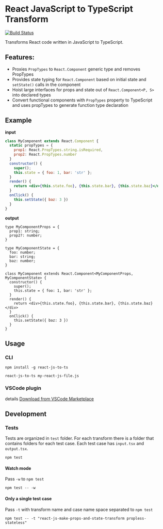 # React JavaScript to TypeScript Transform

[![Build Status](https://travis-ci.org/lyft/react-javascript-to-typescript-transform.svg?branch=master)](https://travis-ci.org/lyft/react-javascript-to-typescript-transform)

Transforms React code written in JavaScript to TypeScript.

## Features:

* Proxies `PropTypes` to `React.Component` generic type and removes PropTypes
* Provides state typing for `React.Component` based on initial state and `setState()` calls in the component
* Hoist large interfaces for props and state out of `React.Component<P, S>` into declared types
* Convert functional components with `PropTypes` property to TypeScript and uses propTypes to generate function type declaration


## Example

**input**
```jsx
class MyComponent extends React.Component {
  static propTypes = {
    prop1: React.PropTypes.string.isRequired,
    prop2: React.PropTypes.number
  }
  constructor() {
    super();
    this.state = { foo: 1, bar: 'str' };
  }
  render() {
    return <div>{this.state.foo}, {this.state.bar}, {this.state.baz}</div>
  }
  onClick() {
    this.setState({ baz: 3 })
  }
}
```

**output**
```tsx
type MyComponentProps = {
  prop1: string;
  prop2?: number;
}

type MyComponentState = {
  foo: number;
  bar: string;
  baz: number;
}

class MyComponent extends React.Component<MyComponentProps, MyComponentState> {
  constructor() {
    super();
    this.state = { foo: 1, bar: 'str' };
  }
  render() {
    return <div>{this.state.foo}, {this.state.bar}, {this.state.baz}</div>
  }
  onClick() {
    this.setState({ baz: 3 })
  }
}
```

## Usage

### CLI

```
npm install -g react-js-to-ts
```

```
react-js-to-ts my-react-js-file.js
```


### VSCode plugin
details
[Download from VSCode Marketplace](https://marketplace.visualstudio.com/items?itemName=mohsen1.react-javascript-to-typescript-transform-vscode#overview)

## Development

### Tests

Tests are organized in `test` folder. For each transform there is a folder that contains folders for each test case. Each test case has `input.tsx` and `output.tsx`.

```
npm test
```

#### Watch mode

Pass `-w` to `npm test`
```
npm test -- -w
```

#### Only a single test case

Pass `-t` with transform name and case name space separated  to `npm test`

```
npm test -- -t "react-js-make-props-and-state-transform propless-stateless"
```
